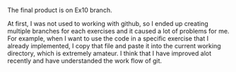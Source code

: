 The final product is on Ex10 branch.

At first, I was not used to working with github, so I ended up creating multiple branches for each exercises and it caused a lot of problems for me. For example, when I want to use the code in a specific exercise that I already implemented, I copy that file and paste it into the current working directory, which is extremely amateur.
I think that I have improved alot recently and have understanded the work flow of git.

